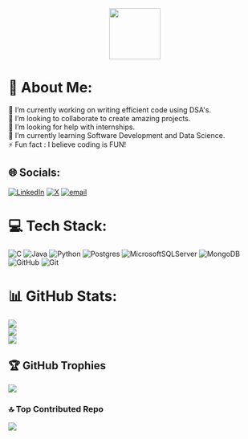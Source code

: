 <div align="center">
  <img height="102" src="https://i.imgflip.com/65efzo.gif"  />
</div>

# 💫 About Me:
🔭 I’m currently working on writing efficient code using DSA's.<br>👯 I’m looking to collaborate to create amazing projects.<br>🤝 I’m looking for help with internships.<br>🌱 I’m currently learning Software Development and Data Science.<br>⚡ Fun fact : I believe coding is FUN!


## 🌐 Socials:
[![LinkedIn](https://img.shields.io/badge/LinkedIn-%230077B5.svg?logo=linkedin&logoColor=white)](https://linkedin.com/in/https://www.linkedin.com/in/esther-akinpelu-1649a0290/) [![X](https://img.shields.io/badge/X-black.svg?logo=X&logoColor=white)](https://x.com/https://x.com/Ololadedgreat) [![email](https://img.shields.io/badge/Email-D14836?logo=gmail&logoColor=white)](mailto:akinpeluestherololade@gmail.com) 

# 💻 Tech Stack:
![C](https://img.shields.io/badge/c-%2300599C.svg?style=for-the-badge&logo=c&logoColor=white) ![Java](https://img.shields.io/badge/java-%23ED8B00.svg?style=for-the-badge&logo=openjdk&logoColor=white) ![Python](https://img.shields.io/badge/python-3670A0?style=for-the-badge&logo=python&logoColor=ffdd54) ![Postgres](https://img.shields.io/badge/postgres-%23316192.svg?style=for-the-badge&logo=postgresql&logoColor=white) ![MicrosoftSQLServer](https://img.shields.io/badge/Microsoft%20SQL%20Server-CC2927?style=for-the-badge&logo=microsoft%20sql%20server&logoColor=white) ![MongoDB](https://img.shields.io/badge/MongoDB-%234ea94b.svg?style=for-the-badge&logo=mongodb&logoColor=white) ![GitHub](https://img.shields.io/badge/github-%23121011.svg?style=for-the-badge&logo=github&logoColor=white) ![Git](https://img.shields.io/badge/git-%23F05033.svg?style=for-the-badge&logo=git&logoColor=white)
# 📊 GitHub Stats:
![](https://github-readme-stats.vercel.app/api?username=Anonymous-lady&theme=calm_pink&hide_border=false&include_all_commits=false&count_private=false)<br/>
![](https://nirzak-streak-stats.vercel.app/?user=Anonymous-lady&theme=calm_pink&hide_border=false)<br/>
![](https://github-readme-stats.vercel.app/api/top-langs/?username=Anonymous-lady&theme=calm_pink&hide_border=false&include_all_commits=false&count_private=false&layout=compact)

## 🏆 GitHub Trophies
![](https://github-profile-trophy.vercel.app/?username=Anonymous-lady&theme=shadow_red&no-frame=false&no-bg=false&margin-w=4)

### 🔝 Top Contributed Repo
![](https://github-contributor-stats.vercel.app/api?username=Anonymous-lady&limit=5&theme=calm_pink&combine_all_yearly_contributions=true)

<!-- Proudly created with GPRM ( https://gprm.itsvg.in ) -->
